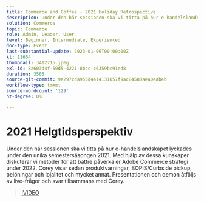```yaml
---
title: Commerce and Coffee - 2021 Holiday Retrospective
description: Under den här sessionen ska vi titta på hur e-handelslandskapet lyckades under den unika semestersäsongen 2021. Med hjälp av dessa kunskaper diskuterar vi metoder för att bättre påverka er Adobe Commerce strategi under 2022. Corey visar sedan produktvarningar, BOPIS/Curbside pickup, belöningar och lojalitet och mycket annat. Presentationen och demon åtföljs av live-frågor och svar tillsammans med Corey.
solution: Commerce
topic: Commerce
role: Admin, Leader, User
level: Beginner, Intermediate, Experienced
doc-type: Event
last-substantial-update: 2023-01-06T00:00:00Z
kt: 11654
thumbnail: 3412715.jpeg
exl-id: 8a603d4f-50d5-4221-8bcc-c6359bc91ed8
duration: 3565
source-git-commit: 9a297cda953d4414131657f9ac84580aea0eabeb
workflow-type: tm+mt
source-wordcount: '129'
ht-degree: 0%

---
```


# 2021 Helgtidsperspektiv

Under den här sessionen ska vi titta på hur e-handelslandskapet lyckades under den unika semestersäsongen 2021. Med hjälp av dessa kunskaper diskuterar vi metoder för att bättre påverka er Adobe Commerce strategi under 2022. Corey visar sedan produktvarningar, BOPIS/Curbside pickup, belöningar och lojalitet och mycket annat. Presentationen och demon åtföljs av live-frågor och svar tillsammans med Corey.

>[!VIDEO](https://video.tv.adobe.com/v/3412715/?quality=12&learn=on)
